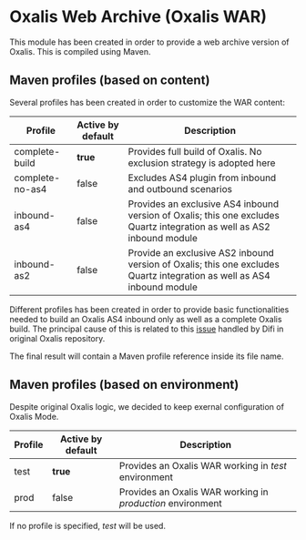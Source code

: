 # Oxalis Web Archive (Oxalis WAR)

This module has been created in order to provide a web archive version of Oxalis.
This is compiled using Maven.

## Maven profiles (based on content)

Several profiles has been created in order to customize the WAR content:

| Profile |  Active by default | Description |
| ------- |  ----------- | ----------- |
| complete-build | **true** | Provides full build of Oxalis. No exclusion strategy is adopted here |
| complete-no-as4 |  false | Excludes AS4 plugin from inbound and outbound scenarios |
| inbound-as4 | false |  Provides an exclusive AS4 inbound version of Oxalis; this one excludes Quartz integration  as well as AS2 inbound module |
| inbound-as2 | false | Provide an exclusive AS2 inbound version of Oxalis; this one excludes Quartz integration  as well as AS4 inbound module |

Different profiles has been created in order to provide basic functionalities needed to build an Oxalis AS4 inbound only as well as a complete Oxalis build.
The principal cause of this is related to this [issue](https://github.com/difi/Oxalis-AS4/issues/65) handled by Difi in original Oxalis repository.

The final result will contain a Maven profile reference inside its file name.

## Maven profiles (based on environment) 

Despite original Oxalis logic, we decided to keep exernal configuration of Oxalis Mode.

| Profile |  Active by default | Description |
| ------- |  ----------- | ----------- |
| test | **true** | Provides an Oxalis WAR working in *test* environment |
| prod |  false | Provides an Oxalis WAR working in *production* environment |

If no profile is specified, *test* will be used.